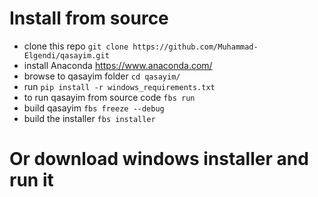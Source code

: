 # Install from source
- clone this repo `git clone https://github.com/Muhammad-Elgendi/qasayim.git`
- install Anaconda https://www.anaconda.com/
- browse to qasayim folder `cd qasayim/`
- run `pip install -r windows_requirements.txt`
- to run qasayim from source code `fbs run`
- build qasayim `fbs freeze --debug`
- build the installer `fbs installer`

# Or download windows installer and run it
